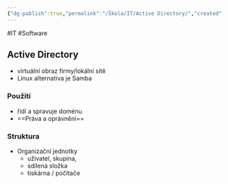 ```yaml
---
{"dg-publish":true,"permalink":"/Škola/IT/Active Directory/","created":"1980-01-01T00:00:00.000+01:00","updated":"2024-03-18T08:54:44.186+01:00"}
---
```


#IT #Software 
## Active Directory
- virtuální obraz firmy/lokální sítě
- Linux alternativa je Samba
### Použití 
- řídí a spravuje doménu
- ==Práva a oprávnění==
### Struktura 
- Organizační jednotky 
	- uživatel, skupina, 
	- sdílená složka 
	- tiskárna / počítače